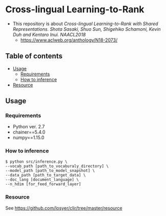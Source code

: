 # Cross-lingual Learning-to-Rank
- This repository is about *Cross-lingual Learning-to-Rank with Shared Representations. Shota Sasaki, Shuo Sun, Shigehiko Schamoni, Kevin Duh and Kentaro Inui. NAACL2018*
  - https://www.aclweb.org/anthology/N18-2073/

## Table of contents
  - [Usage](#usage)
    - [Requirements](#requirements)
    - [How to inference](#how-to-inference)
  - [Resource](#resource)


## Usage

### Requirements
- Python ver. 2.7
- chainer==5.4.0
- numpy==1.15.0

### How to inference
```
$ python src/inference.py \
--vocab_path [path_to_vocaburaly_directory] \
--model_path [path_to_model_snapshot] \
--data_path [path_to_target_data] \
--doc_lang [document_language] \
--n_hdim [for_feed_forward_layer]
```

### Resource
See https://github.com/losyer/clir/tree/master/resource

  

